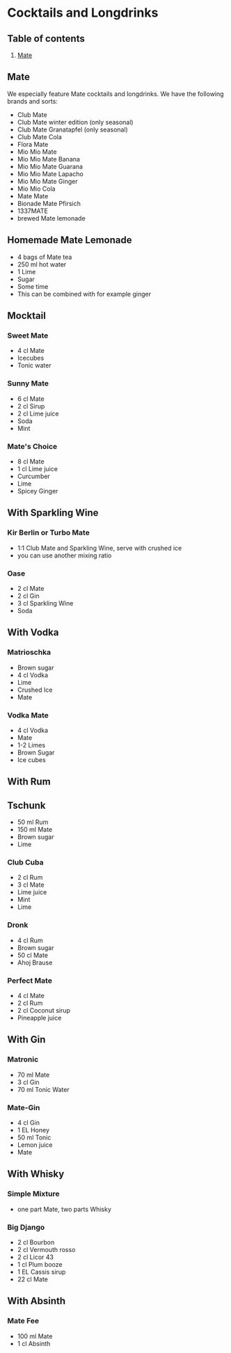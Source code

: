 # Cocktails and Longdrinks

## Table of contents
1. [Mate](#mate)

## Mate<a name="mate"></a>

We especially feature Mate cocktails and longdrinks.
We have the following brands and sorts:

* Club Mate
* Club Mate winter edition (only seasonal)
* Club Mate Granatapfel (only seasonal)
* Club Mate Cola
* Flora Mate
* Mio Mio Mate
* Mio Mio Mate Banana
* Mio Mio Mate Guarana
* Mio Mio Mate Lapacho
* Mio Mio Mate Ginger
* Mio Mio Cola
* Mate Mate
* Bionade Mate Pfirsich
* 1337MATE
* brewed Mate lemonade

## Homemade Mate Lemonade

* 4 bags of Mate tea
* 250 ml hot water
* 1 Lime
* Sugar
* Some time
* This can be combined with for example ginger

## Mocktail

### Sweet Mate
* 4 cl Mate
* Icecubes
* Tonic water

### Sunny Mate
* 6 cl Mate
* 2 cl Sirup
* 2 cl Lime juice
* Soda
* Mint

### Mate's Choice
* 8 cl Mate
* 1 cl Lime juice
* Curcumber
* Lime
* Spicey Ginger

## With Sparkling Wine

### Kir Berlin or Turbo Mate
* 1:1 Club Mate and Sparkling Wine, serve with crushed ice
* you can use another mixing ratio

### Oase
* 2 cl Mate
* 2 cl Gin
* 3 cl Sparkling Wine
* Soda

## With Vodka

### Matrioschka
* Brown sugar
* 4 cl Vodka
* Lime
* Crushed Ice
* Mate

### Vodka Mate
* 4 cl Vodka
* Mate
* 1-2 Limes
* Brown Sugar
* Ice cubes

## With Rum

## Tschunk
* 50 ml Rum
* 150 ml Mate
* Brown sugar
* Lime

### Club Cuba
* 2 cl Rum
* 3 cl Mate
* Lime juice
* Mint
* Lime

### Dronk
* 4 cl Rum
* Brown sugar
* 50 cl Mate
* Ahoj Brause

### Perfect Mate
* 4 cl Mate
* 2 cl Rum
* 2 cl Coconut sirup
* Pineapple juice

## With Gin

### Matronic
* 70 ml Mate
* 3 cl Gin
* 70 ml Tonic Water

### Mate-Gin
* 4 cl Gin
* 1 EL Honey
* 50 ml Tonic
* Lemon juice
* Mate

## With Whisky

### Simple Mixture
* one part Mate, two parts Whisky

### Big Django
* 2 cl Bourbon
* 2 cl Vermouth rosso
* 2 cl Licor 43
* 1 cl Plum booze
* 1 EL Cassis sirup
* 22 cl Mate

## With Absinth

### Mate Fee
* 100 ml Mate
* 1 cl Absinth
